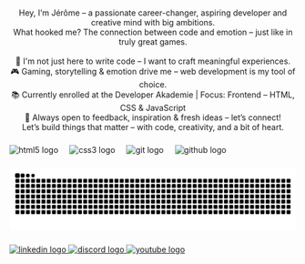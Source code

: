 <div align="center">
<!--   <img height="200" src="https://i.imgflip.com/65efzo.gif"  />
</div> -->

###

<p align="center">Hey, I’m Jérôme – a passionate career-changer, aspiring developer and creative mind with big ambitions.<br>What hooked me? The connection between code and emotion – just like in truly great games.<br><br>🧠 I'm not just here to write code – I want to craft meaningful experiences.<br>🎮 Gaming, storytelling & emotion drive me – web development is my tool of choice.<br>📚 Currently enrolled at the Developer Akademie | Focus: Frontend – HTML, CSS & JavaScript<br>🤝 Always open to feedback, inspiration & fresh ideas – let’s connect!<br>Let’s build things that matter – with code, creativity, and a bit of heart.</p>

###

<div align="left">
  <img src="https://cdn.jsdelivr.net/gh/devicons/devicon/icons/html5/html5-original.svg" height="40" alt="html5 logo"  />
  <img width="12" />
  <img src="https://cdn.jsdelivr.net/gh/devicons/devicon/icons/css3/css3-original.svg" height="40" alt="css3 logo"  />
  <img width="12" />
  <img src="https://cdn.jsdelivr.net/gh/devicons/devicon/icons/git/git-original.svg" height="40" alt="git logo"  />
  <img width="12" />
  <img src="https://cdn.jsdelivr.net/gh/devicons/devicon/icons/github/github-original.svg" height="40" alt="github logo"  />
</div>

###

<img src="https://raw.githubusercontent.com/JermaineJeromeDev/JermaineJeromeDev/output/snake.svg" alt="Snake animation" />

###

<div align="left">
  <a href="https://www.linkedin.com/in/jermaine-j%C3%A9r%C3%B4me-b%C3%A4rwolf-408703287/" target="_blank">
    <img src="https://raw.githubusercontent.com/maurodesouza/profile-readme-generator/master/src/assets/icons/social/linkedin/default.svg" width="52" height="40" alt="linkedin logo"  />
  </a>
  <a href="https://discordapp.com/users/mainestreamjero" target="_blank">
    <img src="https://raw.githubusercontent.com/maurodesouza/profile-readme-generator/master/src/assets/icons/social/discord/default.svg" width="52" height="40" alt="discord logo"  />
  </a>
  <a href="https://www.youtube.com/channel/UCKjURkkF6A4Sg2Z0CauwSxA" target="_blank">
    <img src="https://raw.githubusercontent.com/maurodesouza/profile-readme-generator/master/src/assets/icons/social/youtube/default.svg" width="52" height="40" alt="youtube logo"  />
  </a>
</div>

###
